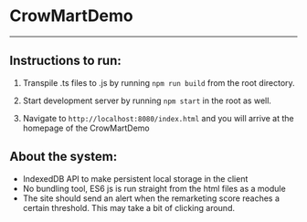 # CrowMartDemo
----------------------------
## Instructions to run: 
 1. Transpile .ts files to .js by running `npm run build` from the root directory.
 
 2. Start development server by running `npm start` in the root as well.
 
 3. Navigate to `http://localhost:8080/index.html` and you will arrive at the homepage of the CrowMartDemo
 
 ## About the system: 
 - IndexedDB API to make persistent local storage in the client
 - No bundling tool, ES6 js is run straight from the html files as a module
 - The site should send an alert when the remarketing score reaches a certain threshold. This may take a bit of clicking around.
